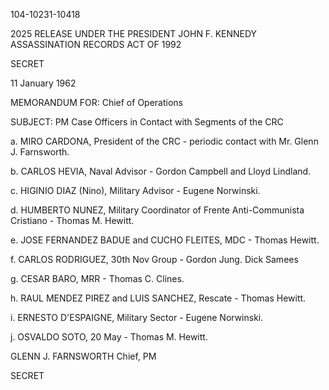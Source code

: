 104-10231-10418

2025 RELEASE UNDER THE PRESIDENT JOHN F. KENNEDY ASSASSINATION RECORDS ACT OF 1992

SECRET

11 January 1962

MEMORANDUM FOR: Chief of Operations

SUBJECT: PM Case Officers in Contact with Segments of the CRC

a. MIRO CARDONA, President of the CRC - periodic contact with Mr. Glenn J. Farnsworth.

b. CARLOS HEVIA, Naval Advisor - Gordon Campbell and Lloyd Lindland.

c. HIGINIO DIAZ (Nino), Military Advisor - Eugene Norwinski.

d. HUMBERTO NUNEZ, Military Coordinator of Frente Anti-Communista Cristiano - Thomas M. Hewitt.

e. JOSE FERNANDEZ BADUE and CUCHO FLEITES, MDC - Thomas Hewitt.

f. CARLOS RODRIGUEZ, 30th Nov Group - Gordon Jung. Dick Samees

g. CESAR BARO, MRR - Thomas C. Clines.

h. RAUL MENDEZ PIREZ and LUIS SANCHEZ, Rescate - Thomas Hewitt.

i. ERNESTO D'ESPAIGNE, Military Sector - Eugene Norwinski.

j. OSVALDO SOTO, 20 May - Thomas M. Hewitt.

GLENN J. FARNSWORTH
Chief, PM

SECRET
